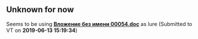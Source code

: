 ## Unknown for now
Seems to be using  [**Вложение без имени 00054.doc**](./637f820c6c0dc6fb3d32800b26447cf5921ea75b009e8e1c471dfa25f9055b3b.md) as lure (Submitted to VT on **2019-06-13 15:19:34**)

